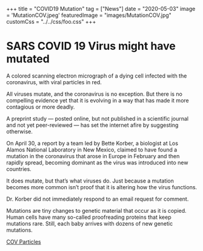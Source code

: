 +++
title = "COVID19 Mutation"
tag = ["News"]
date = "2020-05-03"
image = 'MutationCOV.jpeg'
featuredImage = "images/MutationCOV.jpg"
customCss = "../../css/foo.css"
+++
# SARS COVID 19 Virus might have mutated
A colored scanning electron micrograph of a dying cell infected with the coronavirus, with viral particles in red.

All viruses mutate, and the coronavirus is no exception. But there is no compelling evidence yet that it is evolving in a way that has made it more contagious or more deadly.

A preprint study — posted online, but not published in a scientific journal and not yet peer-reviewed — has set the internet afire by suggesting otherwise.

On April 30, a report by a team led by Bette Korber, a biologist at Los Alamos National Laboratory in New Mexico, claimed to have found a mutation in the coronavirus that arose in Europe in February and then rapidly spread, becoming dominant as the virus was introduced into new countries.

It does mutate, but that’s what viruses do. Just because a mutation becomes more common isn’t proof that it is altering how the virus functions.

Dr. Korber did not immediately respond to an email request for comment.

Mutations are tiny changes to genetic material that occur as it is copied. Human cells have many so-called proofreading proteins that keep mutations rare. Still, each baby arrives with dozens of new genetic mutations.

[COV Particles](../../images/MutCOV.jpg)